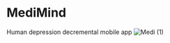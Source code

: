 # MediMind
Human depression decremental mobile app 
![Medi (1)](https://github.com/user-attachments/assets/b08504e3-44f2-4005-a422-5638a497fd3b)
